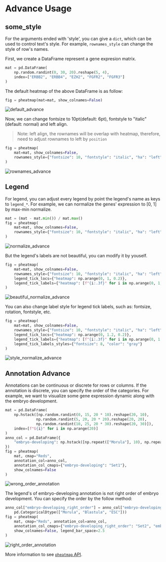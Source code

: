 # Advance Usage

## some_style

For the arguments ended with 'style', you can give a `dict`, which can be used to control text's style.
For example, `rownames_style` can change the style of row's names. 

First, we create a DataFrame represent a gene expresion matrix. 

```python
mat = pd.DataFrame(
    np.random.randint(0, 30, 20).reshape(5, 4), 
    index=["ERBB2", "ERBB4", "EZH2", "FGFR2", "FGFR3"]
)
```

The default heatmap of the above DataFrame is as follow:

```python
fig = pheatmap(mat=mat, show_colnames=False)
```
![default_advance](_static/default_advance.svg)

Now, we can change fontsize to 10pt(default: 6pt), fontstyle to "italic"(default: normal) and left align.
> Note: left align, the rownames will be overlap with heatmap, therefore, need to adjust rownames to left by `position`


```python
fig = pheatmap(
    mat=mat, show_colnames=False,
    rownames_style={"fontsize": 10, "fontstyle": "italic", "ha": "left", "position": (-0.1, 0)}
)
```
![rownames_advance](_static/rownames_advance.svg)

## Legend

For legend, you can adjust every legend by point the legend's name as keys to `legend_*`. For example, we can
normalize the genes' expression to [0, 1] by max-min normalize.

```python
mat = (mat - mat.min()) / mat.max()
fig = pheatmap(
    mat=mat, show_colnames=False,
    rownames_style={"fontsize": 10, "fontstyle": "italic", "ha": "left", "position": (-0.1, 0)},
)
```
![normalize_advance](_static/normalize_advance.svg)

But the legend's labels are not beautiful, you can modify it by youself.

```python
fig = pheatmap(
    mat=mat, show_colnames=False,
    rownames_style={"fontsize": 10, "fontstyle": "italic", "ha": "left", "position": (-0.1, 0)},
    legend_tick_locs={"heatmap": np.arange(0, 1, 0.2)}, 
    legend_tick_labels={"heatmap": [f"{i:.3f}" for i in np.arange(0, 1, 0.2)]}
)
```
![beautiful_normalize_advance](_static/beautiful_normalize_advance.svg)

You can also change label style for legend tick labels, such as: fontsize, rotation, fontstyle, etc. 

```python
fig = pheatmap(
    mat=mat, show_colnames=False,
    rownames_style={"fontsize": 10, "fontstyle": "italic", "ha": "left", "position": (-0.1, 0)},
    legend_tick_locs={"heatmap": np.arange(0, 1.2, 0.2)}, 
    legend_tick_labels={"heatmap": [f"{i:.3f}" for i in np.arange(0, 1.2, 0.2)]},
    legend_tick_labels_styles={"fontsize": 8, "color": "gray"}
)
```
![style_normalize_advance](_static/style_normalize_advance.svg)

## Annotation Advance

Annotations can be continuous or discrete for rows or columns. If the annotation is discrete, you can
specify the order of the categories. For example, we want to visualize some gene expression dynamic
along with the embryo development.

```python
mat = pd.DataFrame(
    np.hstack([np.random.randint(0, 15, 20 * 10).reshape(20, 10),
              np.random.randint(5, 20, 20 * 20).reshape(20, 20),
              np.random.randint(10, 25, 20 * 30).reshape(20, 30)]),
    index=[f"G{i}" for i in np.arange(20)]
)
anno_col = pd.DataFrame({
    "embryo-developing": np.hstack([np.repeat(["Morula"], 10), np.repeat(["Blastula"], 20), np.repeat(["ESC"], 30)])
})
fig = pheatmap(
    mat, cmap="Reds",
    annotation_col=anno_col,
    annotation_col_cmaps={"embryo-developing": "Set1"},
    show_colnames=False
)
```
![wrong_order_annotation](_static/wrong_order_annotation.svg)

The legend's of embryo-developing annotation is not right order of embryo development. You can
specify the order by the follow method:

```python
anno_col["embryo-developing_right_order"] = anno_col["embryo-developing"].astype(
    pd.CategoricalDtype(["Morula", "Blastula", "ESC"]))
fig = pheatmap(
    mat, cmap="Reds", annotation_col=anno_col,
    annotation_col_cmaps={"embryo-developing_right_order": "Set2", "embryo-developing": "Set1"},
    show_colnames=False, legend_bar_space=2.5
)
```
![right_order_annotation](_static/right_order_annotation.svg)


More information to see [`pheatmap` API](API.rst).